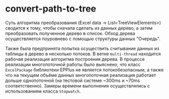 # convert-path-to-tree

Суть алгоритма преобразования (Excel data -> List\<TreeViewElements\>) сводится к тому, 
чтобы сначала сделать из данных дерево, а затем преобразовать полученное дерево в список. 
Обход дерева осуществляется поуровнево с помощью структуры данных "Очередь".

Также была предпринята попытка осуществить считывание данных из таблицы в дерево в несколько потоков. 
В ветке `multi-thread` находится рабочая реализация алгоритма построения дерева.
В процессе реализации многопоточной работы было выяснено, что класс `ExcelPackage` библиотеки EPPlus не является потокобезопасным, 
а также что на текущем объёме данных многопоточная реализация работает дольше однопоточной 
(на тестовой системе ~300ms и ~70ms соответственно). Замеры времени выполнения осуществлялись с использованием класса `Stopwatch`.
